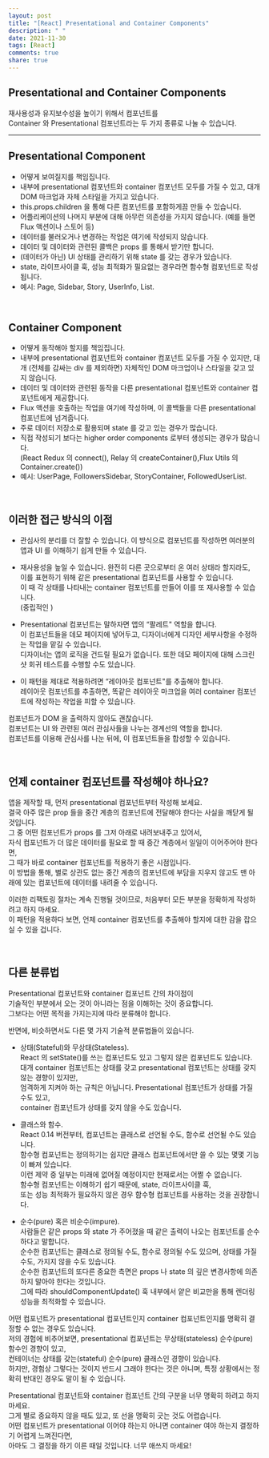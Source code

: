 ```yaml
---
layout: post
title: "[React] Presentational and Container Components"
description: " "
date: 2021-11-30
tags: [React]
comments: true
share: true
---
```


## Presentational and Container Components

재사용성과 유지보수성을 높이기 위해서 컴포넌트를<br>
Container 와 Presentational 컴포넌트라는 두 가지 종류로 나눌 수 있습니다.<br>

---

## Presentational Component

- 어떻게 보여질지를 책임집니다.
- 내부에 presentational 컴포넌트와 container 컴포넌트 모두를 가질 수 있고, 대개 DOM 마크업과 자체 스타일을 가지고 있습니다.
- this.props.children 을 통해 다른 컴포넌트를 포함하게끔 만들 수 있습니다.
- 어플리케이션의 나머지 부분에 대해 아무런 의존성을 가지지 않습니다. (예를 들면 Flux 액션이나 스토어 등)
- 데이터를 불러오거나 변경하는 작업은 여기에 작성되지 않습니다.
- 데이터 및 데이터와 관련된 콜백은 props 를 통해서 받기만 합니다.
- (데이터가 아닌) UI 상태를 관리하기 위해 state 를 갖는 경우가 있습니다.
- state, 라이프사이클 훅, 성능 최적화가 필요없는 경우라면 함수형 컴포넌트로 작성됩니다.
- 예시: Page, Sidebar, Story, UserInfo, List.

<br>

## Container Component

- 어떻게 동작해야 할지를 책임집니다.
- 내부에 presentational 컴포넌트와 container 컴포넌트 모두를 가질 수 있지만, 대개 (전체를 감싸는 div 를 제외하면) 자체적인 DOM 마크업이나 스타일을 갖고 있지 않습니다.
- 데이터 및 데이터와 관련된 동작을 다른 presentational 컴포넌트와 container 컴포넌트에게 제공합니다.
- Flux 액션을 호출하는 작업을 여기에 작성하며, 이 콜백들을 다른 presentational 컴포넌트에 넘겨줍니다.
- 주로 데이터 저장소로 활용되며 state 를 갖고 있는 경우가 많습니다.
- 직접 작성되기 보다는 higher order components 로부터 생성되는 경우가 많습니다.<br>
  (React Redux 의 connect(), Relay 의 createContainer(),Flux Utils 의 Container.create())<br>
- 예시: UserPage, FollowersSidebar, StoryContainer, FollowedUserList.

<br>

## 이러한 접근 방식의 이점

- 관심사의 분리를 더 잘할 수 있습니다. 이 방식으로 컴포넌트를 작성하면 여러분의 앱과 UI 를 이해하기 쉽게 만들 수 있습니다.<br>

- 재사용성을 높일 수 있습니다. 완전히 다른 곳으로부터 온 여러 상태라 할지라도,<br>
  이를 표현하기 위해 같은 presentational 컴포넌트를 사용할 수 있습니다.<br>
  이 때 각 상태를 나타내는 container 컴포넌트를 만들어 이를 또 재사용할 수 있습니다.<br>
  (중립적인 )

- Presentational 컴포넌트는 말하자면 앱의 “팔레트" 역할을 합니다.<br>
  이 컴포넌트들을 데모 페이지에 넣어두고, 디자이너에게 디자인 세부사항을 수정하는 작업을 맡길 수 있습니다.<br>
  디자이너는 앱의 로직을 건드릴 필요가 없습니다. 또한 데모 페이지에 대해 스크린샷 회귀 테스트를 수행할 수도 있습니다.<br>

- 이 패턴을 제대로 적용하려면 “레이아웃 컴포넌트"를 추출해야 합니다.<br>
  레이아웃 컴포넌트를 추출하면, 똑같은 레이아웃 마크업을 여러 container 컴포넌트에 작성하는 작업을 피할 수 있습니다.<br>

컴포넌트가 DOM 을 출력하지 않아도 괜찮습니다.<br>
컴포넌트는 UI 와 관련된 여러 관심사들을 나누는 경계선의 역할을 합니다.<br>
컴포넌트를 이용해 관심사를 나눈 뒤에, 이 컴포넌트들을 합성할 수 있습니다.<br>

<br>

## 언제 container 컴포넌트를 작성해야 하나요?

앱을 제작할 때, 먼저 presentational 컴포넌트부터 작성해 보세요.<br>
결국 아주 많은 prop 들을 중간 계층의 컴포넌트에 전달해야 한다는 사실을 깨닫게 될 것입니다.<br>
그 중 어떤 컴포넌트가 props 를 그저 아래로 내려보내주고 있어서,<br>
자식 컴포넌트가 더 많은 데이터를 필요로 할 때 중간 계층에서 일일이 이어주어야 한다면,<br>
그 때가 바로 container 컴포넌트를 적용하기 좋은 시점입니다.<br>
이 방법을 통해, 별로 상관도 없는 중간 계층의 컴포넌트에 부담을 지우지 않고도 맨 아래에 있는 컴포넌트에 데이터를 내려줄 수 있습니다.<br>

이러한 리팩토링 절차는 계속 진행될 것이므로, 처음부터 모든 부분을 정확하게 작성하려고 하지 마세요.<br>
이 패턴을 적용하다 보면, 언제 container 컴포넌트를 추출해야 할지에 대한 감을 잡으실 수 있을 겁니다.<br>

<br>

## 다른 분류법

Presentational 컴포넌트와 container 컴포넌트 간의 차이점이<br>
기술적인 부분에서 오는 것이 아니라는 점을 이해하는 것이 중요합니다.<br>
그보다는 어떤 목적을 가지는지에 따라 분류해야 합니다.<br>

반면에, 비슷하면서도 다른 몇 가지 기술적 분류법들이 있습니다.<br>

- 상태(Stateful)와 무상태(Stateless).<br>
  React 의 setState()를 쓰는 컴포넌트도 있고 그렇지 않은 컴포넌트도 있습니다.<br>
  대개 container 컴포넌트는 상태를 갖고 presentational 컴포넌트는 상태를 갖지 않는 경향이 있지만,<br>
  엄격하게 지켜야 하는 규칙은 아닙니다. Presentational 컴포넌트가 상태를 가질 수도 있고,<br>
  container 컴포넌트가 상태를 갖지 않을 수도 있습니다.<br>

- 클래스와 함수.<br>
  React 0.14 버전부터, 컴포넌트는 클래스로 선언될 수도, 함수로 선언될 수도 있습니다.<br>
  함수형 컴포넌트는 정의하기는 쉽지만 클래스 컴포넌트에서만 쓸 수 있는 몇몇 기능이 빠져 있습니다.<br>
  이런 제약 중 일부는 미래에 없어질 예정이지만 현재로서는 어쩔 수 없습니다.<br>
  함수형 컴포넌트는 이해하기 쉽기 때문에, state, 라이프사이클 훅,<br>
  또는 성능 최적화가 필요하지 않은 경우 함수형 컴포넌트를 사용하는 것을 권장합니다.<br>

- 순수(pure) 혹은 비순수(impure).<br>
  사람들은 같은 props 와 state 가 주어졌을 때 같은 출력이 나오는 컴포넌트를 순수하다고 말합니다.<br>
  순수한 컴포넌트는 클래스로 정의될 수도, 함수로 정의될 수도 있으며, 상태를 가질수도, 가지지 않을 수도 있습니다.<br>
  순수한 컴포넌트의 또다른 중요한 측면은 props 나 state 의 깊은 변경사항에 의존하지 말아야 한다는 것입니다.<br>
  그에 따라 shouldComponentUpdate() 훅 내부에서 얕은 비교만을 통해 렌더링 성능을 최적화할 수 있습니다.<br>

어떤 컴포넌트가 presentational 컴포넌트인지 container 컴포넌트인지를 명확히 결정할 수 없는 경우도 있습니다.<br>
저의 경험에 비추어보면, presentational 컴포넌트는 무상태(stateless) 순수(pure) 함수인 경향이 있고,<br>
컨테이너는 상태를 갖는(stateful) 순수(pure) 클래스인 경향이 있습니다.<br>
하지만, 경험상 그렇다는 것이지 반드시 그래야 한다는 것은 아니며, 특정 상황에서는 정확히 반대인 경우도 말이 될 수 있습니다.<br>

Presentational 컴포넌트와 container 컴포넌트 간의 구분을 너무 명확히 하려고 하지 마세요.<br>
그게 별로 중요하지 않을 때도 있고, 또 선을 명확히 긋는 것도 어렵습니다.<br>
어떤 컴포넌트가 presentational 이어야 하는지 아니면 container 여야 하는지 결정하기 어렵게 느껴진다면,<br>
아마도 그 결정을 하기 이른 때일 것입니다. 너무 애쓰지 마세요!<br>
